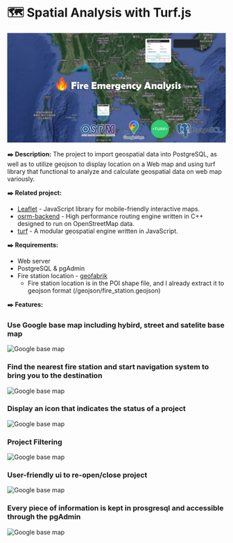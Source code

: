 # :world_map: Spatial Analysis with Turf.js 
![Geospatial Analysis](assets/img/Cover.jpg)

**:black_nib: Description:**
The project to import geospatial data into PostgreSQL, as well as to utilize geojson to display location on a Web map and using turf library that functional to analyze and calculate geospatial data on web map variously.

**:black_nib: Related project:**
- [Leaflet](https://github.com/Leaflet/Leaflet) - JavaScript library for mobile-friendly interactive maps.
- [osrm-backend](https://github.com/Project-OSRM/osrm-backend) - High performance routing engine written in C++ designed to run on OpenStreetMap data.
- [turf](https://github.com/Turfjs/turf) - A modular geospatial engine written in JavaScript.

**:black_nib: Requirements:**
- Web server
- PostgreSQL & pgAdmin
- Fire station location - [geofabrik]([https://urbandata.theurbanis.com/files/4/27](http://download.geofabrik.de/asia/thailand.html))
  - Fire station location is in the POI shape file, and I already extract it to geojson format (/geojson/fire_station.geojson)

**:black_nib: Features:**
### Use Google base map including hybird, street and satelite base map
![Google base map](https://drive.google.com/uc?id=1r3Gk6SDrUP8zTAt7CZ9tEA4CrSokIWTz)

### Find the nearest fire station and start navigation system to bring you to the destination
![Google base map](https://drive.google.com/uc?id=1HtgGAcDf1prTA5eDTM4wVjaDNiIPB91U)

### Display an icon that indicates the status of a project
![Google base map](https://drive.google.com/uc?id=1WMZw7hA3nmSm0mLTA6Nm8NdojjHsOuDm)

### Project Filtering 
![Google base map](https://drive.google.com/uc?id=1eMCVLhrbSf6fRylMGdHcy07HzzR6I_Li)

### User-friendly ui to re-open/close project
![Google base map](https://drive.google.com/uc?id=1G9OhIel71aRqwqVAQmPVDGGxyz6pLOMy)

### Every piece of information is kept in prosgresql and accessible through the pgAdmin
![Google base map](https://drive.google.com/uc?id=1KsFi86_amDcWh5n8hNag17I7bdtmENfe)
